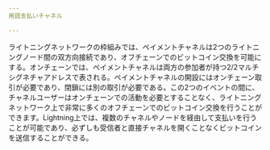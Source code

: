 ```yaml
---
用語支払いチャネル

---
```

ライトニングネットワークの枠組みでは、ペイメントチャネルは2つのライトニングノード間の双方向接続であり、オフチェーンでのビットコイン交換を可能にする。オンチェーンでは、ペイメントチャネルは両方の参加者が持つ2/2マルチシグネチャアドレスで表される。ペイメントチャネルの開設にはオンチェーン取引が必要であり、閉鎖には別の取引が必要である。この2つのイベントの間に、チャネルユーザーはオンチェーンでの活動を必要とすることなく、ライトニングネットワーク上で非常に多くのオフチェーンでのビットコイン交換を行うことができます。Lightning上では、複数のチャネルやノードを経由して支払いを行うことが可能であり、必ずしも受信者と直接チャネルを開くことなくビットコインを送信することができる。